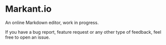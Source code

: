 # Markant.io
An online Markdown editor, work in progress.

If you have a bug report, feature request or any other type of feedback, feel free to open an issue.
